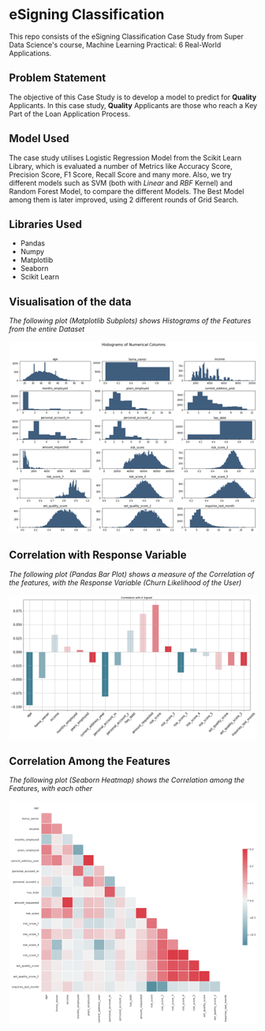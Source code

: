 # eSigning Classification
This repo consists of the eSigning Classification Case Study from Super Data Science's course, Machine Learning Practical: 6 Real-World Applications.

## Problem Statement
The objective of this Case Study is to develop a model to predict for **Quality** Applicants. In this case study, **Quality** Applicants are those who reach a Key Part of the Loan Application Process.

## Model Used
The case study utilises Logistic Regression Model from the Scikit Learn Library, which is evaluated a number of Metrics like Accuracy Score, Precision Score, F1 Score, Recall Score and many more. Also, we try different models such as SVM (both with *Linear* and *RBF* Kernel) and Random Forest Model, to compare the different Models. The Best Model among them is later improved, using 2 different rounds of Grid Search.

## Libraries Used
- Pandas
- Numpy
- Matplotlib
- Seaborn
- Scikit Learn

## Visualisation of the data
*The following plot (Matplotlib Subplots) shows Histograms of the Features from the entire Dataset*
<br>
<br>
<img src="./Plots/histograms.png" alt="Visualisation of Data">

## Correlation with Response Variable
*The following plot (Pandas Bar Plot) shows a measure of the Correlation of the features, with the Response Variable (Churn Likelihood of the User)*
<br>
<br>
<img src="./Plots/cor_bar.png" src="Correlation with Response Variable">

## Correlation Among the Features
*The following plot (Seaborn Heatmap) shows the Correlation among the Features, with each other*
<br>
<br>
<img src="./Plots/cor_mat.png" src="Correlation Matrix">